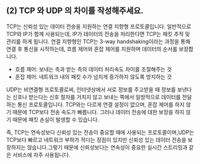 ## (2) TCP 와 UDP 의 차이를 작성해주세요.

TCP는 신뢰성 있는 데이터 전송을 지원하는 연결 지향형 프로토콜입니다. 일반적으로 TCP와 IP가 함께 사용되는데, IP가 데이터의 전송을 처리한다면 TCP는 패킷 추적 및 관리를 하게 됩니다. 연결 지향형인 TCP는 3-way handshaking이라는 과정을 통해 연결 후 통신을 시작하는데, 흐름 제어와 혼잡 제어를 지원하며 데이터의 순서를 보장합니다.

- 흐름 제어: 보내는 측과 받는 측의 데이터 처리속도 차이를 조절해주는 것
- 혼잡 제어: 네트워크 내의 패킷 수가 넘치게 증가하지 않도록 방지하는 것

UDP는 비연결형 프로토콜로써, 인터넷상에서 서로 정보를 주고받을 때 정보를 보낸다는 신호나 받는다는 신호 절차를 거치지 않고 보내는 쪽에서 일방적으로 데이터를 전달하는 통신 프로토콜입니다. TCP와는 다르게 연결 설정이 없으며, 혼잡 제어를 하지 않기 때문에 TCP보다 전송 속도가 빠릅니다. 그러나 데이터 전송에 대한 보장을 하지 않기 때문에 패킷 손실이 발생할 수 있습니다.

즉, TCP는 연속성보다 신뢰성 있는 전송이 중요할 때에 사용되는 프로토콜이며,UDP는 TCP보다 빠르고 네트워크 부하가 적다는 장점이 있지만 신뢰성 있는 데이터 전송을 보장하지는 않습니다.그렇기 때문에 신뢰성보다는 연속성이 중요한 실시간 스트리밍과 같은 서비스에 자주 사용됩니다.

